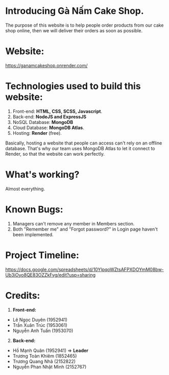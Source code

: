 # Introducing Gà Nấm Cake Shop.
The purpose of this website is to help people order products from our cake shop online, then we will deliver their orders as soon as possible.

# Website:
https://ganamcakeshop.onrender.com/

# Technologies used to build this website:
1. Front-end: <b>HTML, CSS, SCSS, Javascript</b>.
2. Back-end: <b>NodeJS and ExpressJS</b>
3. NoSQL Database: <b>MongoDB</b>
4. Cloud Database: <b>MongoDB Atlas</b>.
5. Hosting: <b>Render</b> (free).

Basically, hosting a website that people can access can't rely on an offline database. That's why our team uses MongoDB Atlas to let it connect to Render, so that the website can work perfectly.

# What's working?
Almost everything.

# Known Bugs:
1. Managers can't remove any member in Members section.
2. Both "Remember me" and "Forgot password?" in Login page haven't been implemented.

# Project Timeline:
https://docs.google.com/spreadsheets/d/10YIpqoWZtsAFPXDOYmM08bw-Ub3iOyo8QE83OZZkFvg/edit?usp=sharing

# Credits:
1. <b>Front-end:</b>
  - Lê Ngọc Duyên (1952941)
  - Trần Xuân Trúc (1953061)
  - Nguyễn Anh Tuấn (1953070)
2. <b>Back-end:</b>
  - Hồ Mạnh Quân (1952941) => <b>Leader</b>
  - Trương Toàn Khiêm (1852465)
  - Trương Quang Nhã (2152822)
  - Nguyễn Phan Nhật Minh (2152767)
